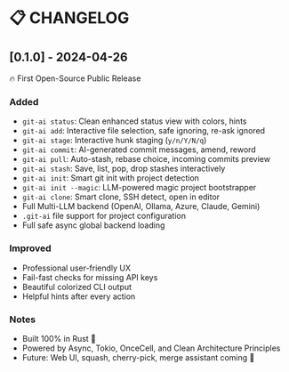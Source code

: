 # 📋 CHANGELOG

## [0.1.0] - 2024-04-26

🔥 First Open-Source Public Release

### Added

- `git-ai status`: Clean enhanced status view with colors, hints
- `git-ai add`: Interactive file selection, safe ignoring, re-ask ignored
- `git-ai stage`: Interactive hunk staging (`y/n/Y/N/q`)
- `git-ai commit`: AI-generated commit messages, amend, reword
- `git-ai pull`: Auto-stash, rebase choice, incoming commits preview
- `git-ai stash`: Save, list, pop, drop stashes interactively
- `git-ai init`: Smart git init with project detection
- `git-ai init --magic`: LLM-powered magic project bootstrapper
- `git-ai clone`: Smart clone, SSH detect, open in editor
- Full Multi-LLM backend (OpenAI, Ollama, Azure, Claude, Gemini)
- `.git-ai` file support for project configuration
- Full safe async global backend loading

### Improved

- Professional user-friendly UX
- Fail-fast checks for missing API keys
- Beautiful colorized CLI output
- Helpful hints after every action

### Notes

- Built 100% in Rust 🦀
- Powered by Async, Tokio, OnceCell, and Clean Architecture Principles
- Future: Web UI, squash, cherry-pick, merge assistant coming 🚀
